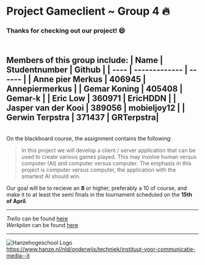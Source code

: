 # Project Gameclient ~ __Group 4__ 🔥

### Thanks for checking out our project! :smile:
\
Members of this group include:
| Name | Studentnumber | Github |
| ---- | ------------- | ------ |
| Anne pier Merkus | 406945 | Annepiermerkus |
| Gemar Koning | 405408 | Gemar-k |
| Eric Low | 360971 | EricHDDN |
| Jasper van der Kooi | 389056 | mobieljoy12 |
| Gerwin Terpstra | 371437 | GRTerpstra|
---
\
On the blackboard course, the assignment contains the following:

> In this project we will develop a client / server application that can be used to create various games
played. This may involve human versus computer (AI) and computer versus computer. The emphasis in this
project is computer versus computer, the application with the smartest AI should win.

Our goal will be to recieve an __8__ or higher, preferably a 10 of course, and make it to at least the semi finals in the tournament scheduled on the __15th of April__.

---

*Trello* can be found [here](https://github.com/AnnePierMerkus/projectgameclient/projects/1) \
*Werkplan* can be found [here](https://drive.google.com/file/d/1515B817ur8C6HxOXohMHwcpTuTX0nzcv/view?usp=sharing)

---

![Hanzehogeschool Logo](https://www.hanze.nl/Style%20Library/hanze/img/logo-white-wordmark.svg) \
https://www.hanze.nl/nld/onderwijs/techniek/instituut-voor-communicatie-media--it

